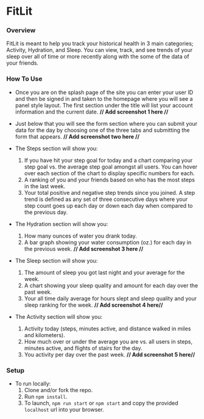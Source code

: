 # FitLit

### Overview

FitLit is meant to help you track your historical health in 3 main categories; Activity, Hydration, and Sleep. You can
view, track, and see trends of your sleep over all of time or more recently along with the some of the data of your friends.

### How To Use

- Once you are on the splash page of the site you can enter your user ID and then be signed in and taken to the homepage where you will see a panel style layout. The first section under the title will list your account information and the current date.
**// Add screenshot 1 here //**

- Just below that you will see the form section where you can submit your data for the day by choosing one of the three tabs and submitting the form that appears.
**// Add screenshot two here //**

- The Steps section will show you:
    1. If you have hit your step goal for today and a chart comparing your step goal vs. the average step goal amongst all users. You can hover over each section of the chart to display specific numbers for each.
    2. A ranking of you and your friends based on who has the most steps in the last week.
    3. Your total positive and negative step trends since you joined. A step trend is defined as any set of three consecutive days where your step count goes up each day or down each day when compared to the previous day.

- The Hydration section will show you:
    1. How many ounces of water you drank today.
    2. A bar graph showing your water consumption (oz.) for each day in the previous week.
**// Add screenshot 3 here //**

- The Sleep section will show you:
    1. The amount of sleep you got last night and your average for the week.
    2. A chart showing your sleep quality and amount for each day over the past week.
    3. Your all time daily average for hours slept and sleep quality and your sleep ranking for the week.
**// Add screenshot 4 here//**

- The Activity section will show you:
    1. Activity today (steps, minutes active, and distance walked in miles and kilometers).
    2. How much over or under the average you are vs. all users in steps, minutes active, and flights of stairs for the day.
    3. You activity per day over the past week.
**// Add screenshot 5 here//**

### Setup

- To run locally:
    1. Clone and/or fork the repo.
    2. Run `npm install`.
    3. To launch, `npm run start` or `npm start` and copy the provided `localhost` url into your browser. 
